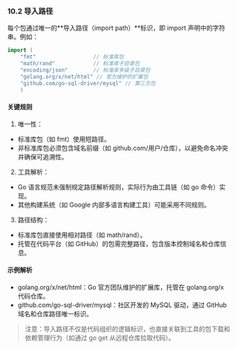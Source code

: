 ### 10.2 导入路径

每个包通过唯一的**导入路径（import path）**标识，即 import 声明中的字符串。例如：

```go 
import (     
    "fmt"                  // 标准库包     
    "math/rand"            // 标准库子目录包     
    "encoding/json"        // 标准库多级子目录包     
    "golang.org/x/net/html" // 官方维护的扩展包     
    "github.com/go-sql-driver/mysql" // 第三方包 
    ) 
```



#### 关键规则
1. 唯一性：
- 标准库包（如 fmt）使用短路径。
- 非标准库包必须包含域名前缀（如 github.com/用户/仓库），以避免命名冲突并确保可追溯性。

2. 工具解析：
- Go 语言规范未强制规定路径解析规则，实际行为由工具链（如 go 命令）实现。
- 其他构建系统（如 Google 内部多语言构建工具）可能采用不同规则。

3. 路径结构：
- 标准库包直接使用相对路径（如 math/rand）。
- 托管在代码平台（如 GitHub）的包需完整路径，包含版本控制域名和仓库信息。

#### 示例解析
- golang.org/x/net/html：Go 官方团队维护的扩展库，托管在 golang.org/x 代码仓库。
- github.com/go-sql-driver/mysql：社区开发的 MySQL 驱动，通过 GitHub 域名和仓库路径唯一标识。

> 注意：导入路径不仅是代码组织的逻辑标识，也直接关联到工具的包下载和依赖管理行为（如通过 go get 从远程仓库拉取代码）。